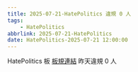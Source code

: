 ```yaml
---
title: 2025-07-21-HatePolitics 違規 0 人
tags:
    - HatePolitics
abbrlink: 2025-07-21-HatePolitics
date: HatePolitics-2025-07-21 12:00:00
---
```

HatePolitics 板 [板規連結](https://www.ptt.cc/bbs/HatePolitics/M.1617115262.A.D60.html)
昨天違規 0 人
